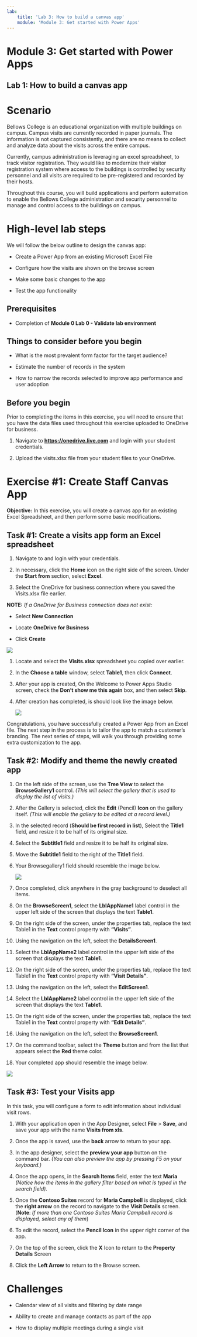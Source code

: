 ```yaml
---
lab:
    title: 'Lab 3: How to build a canvas app'
    module: 'Module 3: Get started with Power Apps'
---
```


# Module 3: Get started with Power Apps
## Lab 1: How to build a canvas app

# Scenario

Bellows College is an educational organization with multiple buildings on
campus. Campus visits are currently recorded in paper journals. The information
is not captured consistently, and there are no means to collect and analyze data
about the visits across the entire campus.

Currently, campus administration is leveraging an excel spreadsheet, to track
visitor registration. They would like to modernize their visitor registration
system where access to the buildings is controlled by security personnel and all
visits are required to be pre-registered and recorded by their hosts.

Throughout this course, you will build applications and perform automation to
enable the Bellows College administration and security personnel to manage and
control access to the buildings on campus.

# High-level lab steps

We will follow the below outline to design the canvas app:

-   Create a Power App from an existing Microsoft Excel File

-   Configure how the visits are shown on the browse screen

-   Make some basic changes to the app

-   Test the app functionality

## Prerequisites

-   Completion of **Module 0 Lab 0 - Validate lab environment**

## Things to consider before you begin

-   What is the most prevalent form factor for the target audience?

-   Estimate the number of records in the system

-   How to narrow the records selected to improve app performance and user
    adoption

## Before you begin

Prior to completing the items in this exercise, you will need to ensure that you
have the data files used throughout this exercise uploaded to OneDrive for
business.

1.  Navigate to **https://onedrive.live.com** and login with your student
    credentials.

2.  Upload the visits.xlsx file from your student files to your OneDrive.

# Exercise \#1: Create Staff Canvas App

**Objective:** In this exercise, you will create a canvas app for an existing
Excel Spreadsheet, and then perform some basic modifications.

## Task \#1: Create a visits app form an Excel spreadsheet

1.  Navigate to [](https://make.powerapps.com) and login with your credentials.

2.  In necessary, click the **Home** icon on the right side of the screen. Under
    the **Start from** section, select **Excel**.

3.  Select the OneDrive for business connection where you saved the Visits.xlsx
    file earlier.

**NOTE:** *If a OneDrive for Business connection does not exist:*

-   Select **New Connection**

-   Locate **OneDrive for Business**

-   Click **Create**

![](media/f209482a7870ebad7fab30ad9877f971.png)

1.  Locate and select the **Visits.xlsx** spreadsheet you copied over earlier.

2.  In the **Choose a table** window, select **Table1**, then click **Connect**.

3.  After your app is created, On the Welcome to Power Apps Studio screen, check
    the **Don’t show me this again** box, and then select **Skip**.

4.  After creation has completed, is should look like the image below.

    ![](media/e0267b361b91ba92ed7dc9fb09f5137c.png)

Congratulations, you have successfully created a Power App from an Excel file.
The next step in the process is to tailor the app to match a customer’s
branding. The next series of steps, will walk you through providing some extra
customization to the app.

## Task \#2: Modify and theme the newly created app

1.  On the left side of the screen, use the **Tree View** to select the
    **BrowseGallery1** control. *(This will select the gallery that is used to
    display the list of visits.)*

2.  After the Gallery is selected, click the **Edit** (Pencil) **Icon** on the
    gallery itself. *(This will enable the gallery to be edited at a record
    level.)*

3.  In the selected record (**Should be first record in list**), Select the
    **Title1** field, and resize it to be half of its original size.

4.  Select the **Subtitle1** field and resize it to be half its original size.

5.  Move the **Subtitle1** field to the right of the **Title1** field.

6.  Your Browsegallery1 field should resemble the image below.

    ![](media/8fc08beca956f8633e8d6c8fb5c2ddfc.png)

7.  Once completed, click anywhere in the gray background to deselect all items.

8.  On the **BrowseScreen1**, select the **LblAppName1** label control in the
    upper left side of the screen that displays the text **Table1**.

9.  On the right side of the screen, under the properties tab, replace the text
    Table1 in the **Text** control property with **“Visits”**.

10. Using the navigation on the left, select the **DetailsScreen1**.

11. Select the **LblAppName2** label control in the upper left side of the
    screen that displays the text **Table1**.

12. On the right side of the screen, under the properties tab, replace the text
    Table1 in the **Text** control property with **“Visit Details”**.

13. Using the navigation on the left, select the **EditScreen1**.

14. Select the **LblAppName2** label control in the upper left side of the
    screen that displays the text **Table1**.

15. On the right side of the screen, under the properties tab, replace the text
    Table1 in the **Text** control property with **“Edit Details”**.

16. Using the navigation on the left, select the **BrowseScreen1**.

17. On the command toolbar, select the **Theme** button and from the list that
    appears select the **Red** theme color.

18. Your completed app should resemble the image below.

![](media/29575f236bd6b9ab9bd5f885da65bca9.png)

## Task \#3: Test your Visits app

In this task, you will configure a form to edit information about individual
visit rows.

1.  With your application open in the App Designer, select **File** \> **Save**,
    and save your app with the name **Visits from xls**.

2.  Once the app is saved, use the **back** arrow to return to your app.

3.  In the app designer, select the **preview your app** button on the command
    bar. *(You can also preview the app by pressing F5 on your keyboard.)*

4.  Once the app opens, in the **Search Items** field, enter the text **Maria**
    *(Notice how the items in the gallery filter based on what is typed in the
    search field).*

5.  Once the **Contoso Suites** record for **Maria Campbell** is displayed,
    click the **right arrow** on the record to navigate to the **Visit Details**
    screen. (**Note**: *If more than one Contoso Suites Maria Campbell record is
    displayed, select any of them*)

6.  To edit the record, select the **Pencil Icon** in the upper right corner of
    the app.

7.  On the top of the screen, click the **X** Icon to return to the **Property
    Details** Screen

8.  Click the **Left Arrow** to return to the Browse screen.

# Challenges

-   Calendar view of all visits and filtering by date range

-   Ability to create and manage contacts as part of the app

-   How to display multiple meetings during a single visit
